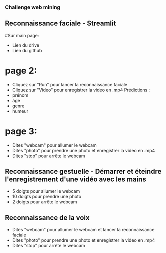 ### Challenge web mining
## Reconnaissance faciale - Streamlit
#Sur main page:
- Lien du drive
- Lien du github
# page 2:
- Cliquez sur "Run" pour lancer la reconnaissance faciale
- Cliquez sur "Video" pour enregistrer la video en .mp4
Prédictions :
- prénom
- âge
- genre
- humeur
# page 3:
- Dites "webcam" pour allumer le webcam
- Dites "photo" pour prendre une photo et enregistrer la video en .mp4
- Dites "stop" pour arrête le webcam

## Reconnaissance gestuelle - Démarrer et éteindre l'enregistrement d'une vidéo avec les mains  
- 5 doigts pour allumer le webcam
- 10 doigts pour prendre une photo
- 2 doigts pour arrête le webcam

## Reconnaissance de la voix
- Dites "webcam" pour allumer le webcam et lancer la reconnaissance faciale
- Dites "photo" pour prendre une photo et enregistrer la video en .mp4
- Dites "stop" pour arrête le webcam 

